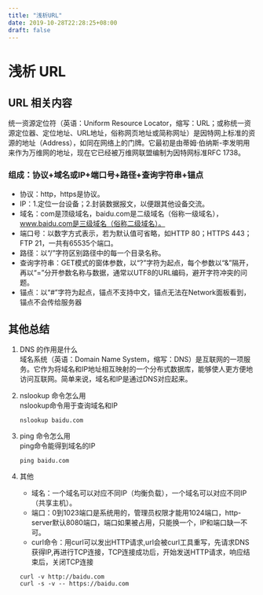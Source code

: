 ```yaml
---
title: "浅析URL"
date: 2019-10-28T22:28:25+08:00
draft: false
---
```


# 浅析 URL
## URL 相关内容
统一资源定位符（英语：Uniform Resource Locator，缩写：URL；或称统一资源定位器、定位地址、URL地址，俗称网页地址或简称网址）是因特网上标准的资源的地址（Address），如同在网络上的门牌。它最初是由蒂姆·伯纳斯-李发明用来作为万维网的地址，现在它已经被万维网联盟编制为因特网标准RFC 1738。  
### 组成：协议+域名或IP+端口号+路径+查询字符串+锚点
  - 协议：http，https是协议。
  - IP：1.定位一台设备；2.封装数据报文，以便跟其他设备交流。
  - 域名：com是顶级域名，baidu.com是二级域名（俗称一级域名），www.baidu.com是三级域名（俗称二级域名）。
  - 端口号：以数字方式表示，若为默认值可省略，如HTTP 80；HTTPS 443；FTP 21，一共有65535个端口。
  - 路径：以“/”字符区别路径中的每一个目录名称。
  - 查询字符串：GET模式的窗体参数，以“?”字符为起点，每个参数以“&”隔开，再以“=”分开参数名称与数据，通常以UTF8的URL编码，避开字符冲突的问题。
  - 锚点：以“#”字符为起点，锚点不支持中文，锚点无法在Network面板看到，锚点不会传给服务器

## 其他总结
1. DNS 的作用是什么  
    域名系统（英语：Domain Name System，缩写：DNS）是互联网的一项服务。它作为将域名和IP地址相互映射的一个分布式数据库，能够使人更方便地访问互联网。简单来说，域名和IP是通过DNS对应起来。

2. nslookup 命令怎么用  
    nslookup命令用于查询域名和IP
    ```
    nslookup baidu.com
    ```
3. ping 命令怎么用  
    ping命令能得到域名的IP
    ```
    ping baidu.com
    ```
4. 其他  
   - 域名：一个域名可以对应不同IP（均衡负载），一个域名可以对应不同IP（共享主机）。
   - 端口：0到1023端口是系统用的，管理员权限才能用1024端口，http-server默认8080端口，端口如果被占用，只能换一个，IP和端口缺一不可。
   - curl命令：用curl可以发出HTTP请求,url会被curl工具重写，先请求DNS获得IP,再进行TCP连接，TCP连接成功后，开始发送HTTP请求，响应结束后，关闭TCP连接
    ```
    curl -v http://baidu.com
    curl -s -v -- https://baidu.com
    ```






